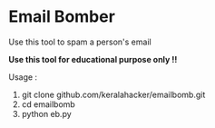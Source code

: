 # Email Bomber

Use this tool to spam a person's email

<b> Use this tool for educational purpose only !! </b>

Usage : 

1) git clone github.com/keralahacker/emailbomb.git
2) cd emailbomb
3) python eb.py


